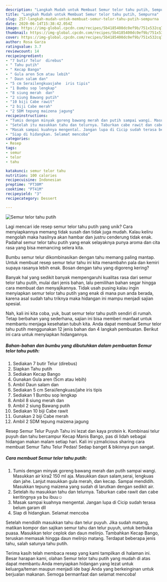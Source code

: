 ```yaml
---
description: "Langkah Mudah untuk Membuat Semur telor tahu putih, Sempurna"
title: "Langkah Mudah untuk Membuat Semur telor tahu putih, Sempurna"
slug: 257-langkah-mudah-untuk-membuat-semur-telor-tahu-putih-sempurna
date: 2020-06-14T15:38:42.054Z
image: https://img-global.cpcdn.com/recipes/5b4185400dc0ef9b/751x532cq70/semur-telor-tahu-putih-foto-resep-utama.jpg
thumbnail: https://img-global.cpcdn.com/recipes/5b4185400dc0ef9b/751x532cq70/semur-telor-tahu-putih-foto-resep-utama.jpg
cover: https://img-global.cpcdn.com/recipes/5b4185400dc0ef9b/751x532cq70/semur-telor-tahu-putih-foto-resep-utama.jpg
author: Rosa Garza
ratingvalue: 3.7
reviewcount: 14
recipeingredient:
- "7 butir Telur  direbus"
- " Tahu putih"
- " Kecap Bango"
- " Gula aren 5cm atau lebih"
- " Daun salam dan"
- "5 cm Serailengkuasjahe  iris tipis"
- "1 Bumbu sop lengkap"
- "8 siung merah  dan"
- "2 siung Bawang putih"
- "10 biji Cabe rawit"
- "2 biji Cabe merah"
- "2 SDM tepung maizena jagung"
recipeinstructions:
- "Tumis dengan minyak goreng bawang merah dan putih sampai wangi. Masukkan air kira2 150 ml aja. Masukkan daun salam,serai, lengkuas dan jahe. Lanjut masukkan gula merah, dan kecap. Sampai mendidih. Masukkan tepung maizena yang sudah di larutkan dengan sedikit air."
- "Setelah itu masukkan tahu dan telurnya. Taburkan cabe rawit dan cabe keritingnya ya bu ibuu☺️"
- "Masak sampai kuahnya mengental. Jangan lupa di Cicip sudah terasa belum garam dll"
- "Siap di hidangkan. Selamat mencoba"
categories:
- Resep
tags:
- semur
- telor
- tahu

katakunci: semur telor tahu 
nutrition: 100 calories
recipecuisine: Indonesian
preptime: "PT30M"
cooktime: "PT41M"
recipeyield: "3"
recipecategory: Dessert

---
```



![Semur telor tahu putih](https://img-global.cpcdn.com/recipes/5b4185400dc0ef9b/751x532cq70/semur-telor-tahu-putih-foto-resep-utama.jpg)

Lagi mencari ide resep semur telor tahu putih yang unik? Cara menyiapkannya memang tidak susah dan tidak juga mudah. Kalau keliru mengolah maka hasilnya akan hambar dan justru cenderung tidak enak. Padahal semur telor tahu putih yang enak selayaknya punya aroma dan cita rasa yang bisa memancing selera kita.

Bumbu semur telur dikombinasikan dengan tahu memang paling mantap. Untuk membuat resep semur telur tahu ini kita menambahn pala dan kemiri supaya rasanya lebih enak. Bosan dengan tahu yang digoreng kering?

Banyak hal yang sedikit banyak mempengaruhi kualitas rasa dari semur telor tahu putih, mulai dari jenis bahan, lalu pemilihan bahan segar hingga cara membuat dan menyajikannya. Tidak usah pusing kalau ingin menyiapkan semur telor tahu putih yang enak di mana pun anda berada, karena asal sudah tahu triknya maka hidangan ini mampu menjadi sajian spesial.


Nah, kali ini kita coba, yuk, buat semur telor tahu putih sendiri di rumah. Tetap berbahan yang sederhana, sajian ini bisa memberi manfaat untuk membantu menjaga kesehatan tubuh kita. Anda dapat membuat Semur telor tahu putih menggunakan 12 jenis bahan dan 4 langkah pembuatan. Berikut ini cara untuk menyiapkan hidangannya.

<!--inarticleads1-->

##### Bahan-bahan dan bumbu yang dibutuhkan dalam pembuatan Semur telor tahu putih:

1. Sediakan 7 butir Telur  (direbus)
1. Siapkan  Tahu putih
1. Sediakan  Kecap Bango
1. Gunakan  Gula aren (5cm atau lebih)
1. Ambil  Daun salam dan
1. Sediakan 5 cm Serai/lengkuas/jahe  iris tipis
1. Sediakan 1 Bumbu sop lengkap
1. Ambil 8 siung merah  dan
1. Ambil 2 siung Bawang putih
1. Sediakan 10 biji Cabe rawit
1. Gunakan 2 biji Cabe merah
1. Ambil 2 SDM tepung maizena jagung


Resep Semur Telur Puyuh Tahu ini lezat dan kaya protein k. Kombinasi telur puyuh dan tahu bercampur Kecap Manis Bango, pas di lidah sebagai hidangan makan malam setiap hari. Kali ini yzmalicious sharing cara membuat Semur Tahu Telur Pedas! Sedap banget &amp; bikinnya pun sangat. 

<!--inarticleads2-->

##### Cara membuat Semur telor tahu putih:

1. Tumis dengan minyak goreng bawang merah dan putih sampai wangi. Masukkan air kira2 150 ml aja. Masukkan daun salam,serai, lengkuas dan jahe. Lanjut masukkan gula merah, dan kecap. Sampai mendidih. Masukkan tepung maizena yang sudah di larutkan dengan sedikit air.
1. Setelah itu masukkan tahu dan telurnya. Taburkan cabe rawit dan cabe keritingnya ya bu ibuu☺️
1. Masak sampai kuahnya mengental. Jangan lupa di Cicip sudah terasa belum garam dll
1. Siap di hidangkan. Selamat mencoba


Setelah mendidih masukkan tahu dan telur puyuh. Jika sudah matang, matikan kompor dan sajikan semur tahu dan telur puyuh, untuk berbuka puasa. Masukkan telor ceplok dan daun melinjo. Tambahkan Kecap Bango, teruskan memasak hingga daun melinjo matang. Terdapat beberapa jenis tahu, salah satunya tahu putih. 

Terima kasih telah membaca resep yang kami tampilkan di halaman ini. Besar harapan kami, olahan Semur telor tahu putih yang mudah di atas dapat membantu Anda menyiapkan hidangan yang lezat untuk keluarga/teman maupun menjadi ide bagi Anda yang berkeinginan untuk berjualan makanan. Semoga bermanfaat dan selamat mencoba!
